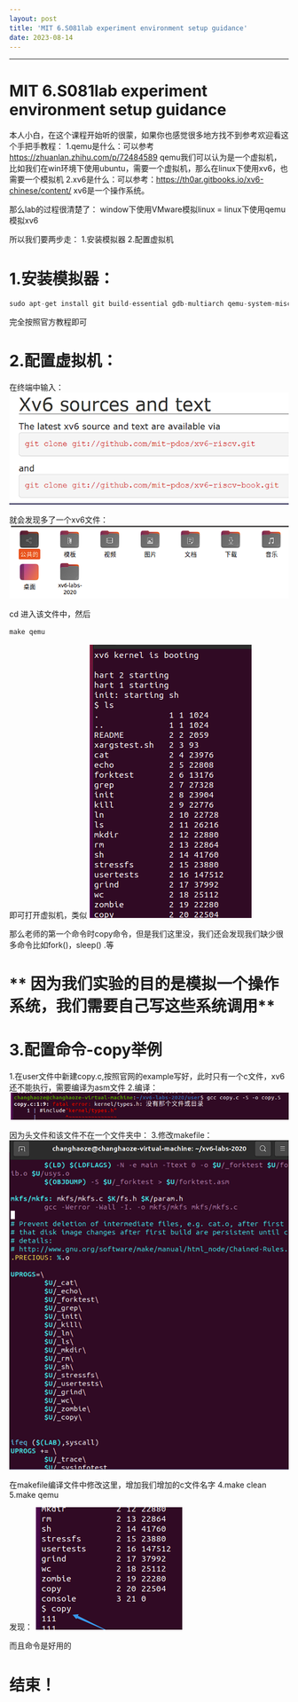 ```yaml
---
layout: post
title: 'MIT 6.S081lab experiment environment setup guidance'
date: 2023-08-14
---
```



---
# MIT 6.S081lab experiment environment setup guidance
本人小白，在这个课程开始听的很蒙，如果你也感觉很多地方找不到参考欢迎看这个手把手教程：
1.qemu是什么：可以参考 https://zhuanlan.zhihu.com/p/72484589
qemu我们可以认为是一个虚拟机，比如我们在win环境下使用ubuntu，需要一个虚拟机，那么在linux下使用xv6，也需要一个模拟机
2.xv6是什么：可以参考：https://th0ar.gitbooks.io/xv6-chinese/content/
xv6是一个操作系统。

那么lab的过程很清楚了：
window下使用VMware模拟linux = linux下使用qemu模拟xv6

所以我们要两步走：
1.安装模拟器 2.配置虚拟机
# 1.安装模拟器：

```cpp
sudo apt-get install git build-essential gdb-multiarch qemu-system-misc gcc-riscv64-linux-gnu binutils-riscv64-linux-gnu 
```
完全按照官方教程即可

# 2.配置虚拟机：
在终端中输入：
<img src="/post_imgs/xv6sourceandtext.png"/>

就会发现多了一个xv6文件：
<img src="/post_imgs/xv6infile.png"/>

cd 进入该文件中，然后

```cpp
make qemu
```
即可打开虚拟机，类似
<img src="/post_imgs/xv63.png"/>

那么老师的第一个命令时copy命令，但是我们这里没，我们还会发现我们缺少很多命令比如fork()，sleep() .等

# ** 因为我们实验的目的是模拟一个操作系统，我们需要自己写这些系统调用**
# 3.配置命令-copy举例
1.在user文件中新建copy.c,按照官网的example写好，此时只有一个c文件，xv6还不能执行，需要编译为asm文件
2.编译：
<img src="/post_imgs/xv64.png"/>

因为头文件和该文件不在一个文件夹中：
3.修改makefile：
<img src="/post_imgs/xv65.png"/>

在makefile编译文件中修改这里，增加我们增加的c文件名字
4.make clean
5.make qemu

发现：
<img src="/post_imgs/xv66.png"/>

而且命令是好用的
# 结束！



